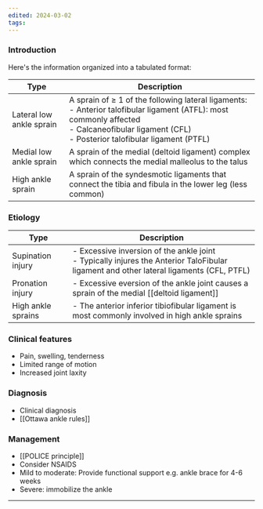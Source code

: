 ```yaml
---
edited: 2024-03-02
tags:
---
```

### Introduction
Here's the information organized into a tabulated format:

| Type                            | Description                                                                                                                                                   |
|---------------------------------|---------------------------------------------------------------------------------------------------------------------------------------------------------------|
| Lateral low ankle sprain       | A sprain of ≥ 1 of the following lateral ligaments:<br>- Anterior talofibular ligament (ATFL): most commonly affected<br>- Calcaneofibular ligament (CFL)<br>- Posterior talofibular ligament (PTFL) |
| Medial low ankle sprain        | A sprain of the medial (deltoid ligament) complex which connects the medial malleolus to the talus                                                            |
| High ankle sprain              | A sprain of the syndesmotic ligaments that connect the tibia and fibula in the lower leg (less common)                                                         |
### Etiology

| Type               | Description                                                                                                                               |
| ------------------ | ----------------------------------------------------------------------------------------------------------------------------------------- |
| Supination injury  | - Excessive inversion of the ankle joint<br>- Typically injures the Anterior TaloFibular ligament and other lateral ligaments (CFL, PTFL) |
| Pronation injury   | - Excessive eversion of the ankle joint causes a sprain of the medial [[deltoid ligament]]                                                |
| High ankle sprains | - The anterior inferior tibiofibular ligament is most commonly involved in high ankle sprains                                             |
### Clinical features
- Pain, swelling, tenderness
- Limited range of motion
- Increased joint laxity
### Diagnosis
- Clinical diagnosis
- [[Ottawa ankle rules]] 
### Management
- [[POLICE principle]] 
- Consider NSAIDS
- Mild to moderate: Provide functional support e.g. ankle brace for 4-6 weeks
- Severe: immobilize the ankle

---
